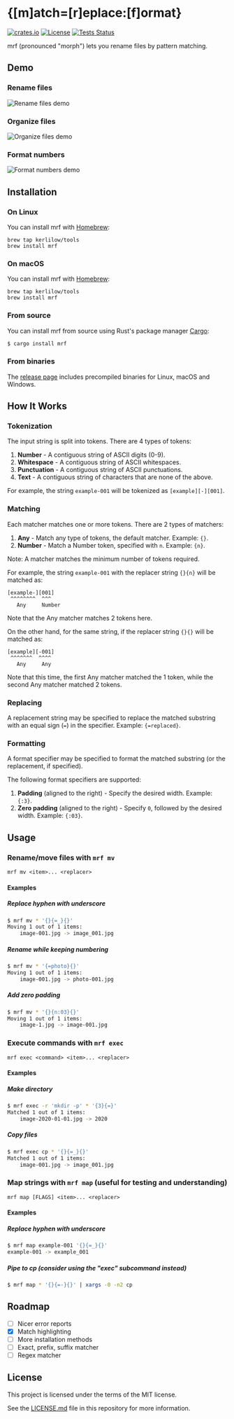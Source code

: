 # {[m]atch=[r]eplace:[f]ormat}

[![crates.io](https://img.shields.io/crates/v/mrf)](https://crates.io/crates/mrf)
[![License](https://img.shields.io/crates/l/mrf)](LICENSE.md)
[![Tests Status](https://github.com/kerlilow/mrf/workflows/tests/badge.svg)](https://github.com/kerlilow/mrf/actions)

mrf (pronounced "morph") lets you rename files by pattern matching.

## Demo

### Rename files

![Rename files demo](/demos/rename.svg?raw=true)

### Organize files

![Organize files demo](/demos/organize.svg?raw=true)

### Format numbers

![Format numbers demo](/demos/format.svg?raw=true)

## Installation

### On Linux

You can install mrf with [Homebrew](https://brew.sh/):

```
brew tap kerlilow/tools
brew install mrf
```

### On macOS

You can install mrf with [Homebrew](https://brew.sh/):

```
brew tap kerlilow/tools
brew install mrf
```

### From source

You can install mrf from source using Rust's package manager [Cargo](https://github.com/rust-lang/cargo):

```sh
$ cargo install mrf
```

### From binaries

The [release page](https://github.com/kerlilow/mrf/releases) includes precompiled binaries for Linux, macOS and Windows.

## How It Works

### Tokenization

The input string is split into tokens. There are 4 types of tokens:
1. **Number** - A contiguous string of ASCII digits (0-9).
2. **Whitespace** - A contiguous string of ASCII whitespaces.
3. **Punctuation** - A contiguous string of ASCII punctuations.
4. **Text** - A contiguous string of characters that are none of the above.

For example, the string `example-001` will be tokenized as `[example][-][001]`.

### Matching

Each matcher matches one or more tokens. There are 2 types of matchers:
1. **Any** - Match any type of tokens, the default matcher. Example: `{}`.
2. **Number** - Match a Number token, specified with `n`. Example: `{n}`.

Note: A matcher matches the minimum number of tokens required.

For example, the string `example-001` with the replacer string `{}{n}` will be
matched as:
```
[example-][001]
 ^^^^^^^^  ^^^
   Any     Number
```

Note that the Any matcher matches 2 tokens here.

On the other hand, for the same string, if the replacer string `{}{}` will be
matched as:
```
[example][-001]
 ^^^^^^^  ^^^^
   Any     Any
```

Note that this time, the first Any matcher matched the 1 token, while the second
Any matcher matched 2 tokens.

### Replacing

A replacement string may be specified to replace the matched substring with an
equal sign (`=`) in the specifier. Example: `{=replaced}`.

### Formatting

A format specifier may be specified to format the matched substring (or the
replacement, if specified).

The following format specifiers are supported:
1. **Padding** (aligned to the right) - Specify the desired width. Example: `{:3}`.
2. **Zero padding** (aligned to the right) - Specify `0`, followed by the desired
width. Example: `{:03}`.

## Usage

### Rename/move files with `mrf mv`

```
mrf mv <item>... <replacer>
```

#### Examples

##### Replace hyphen with underscore

```sh
$ mrf mv * '{}{=_}{}'
Moving 1 out of 1 items:
    image-001.jpg -> image_001.jpg
```

##### Rename while keeping numbering

```sh
$ mrf mv * '{=photo}{}'
Moving 1 out of 1 items:
    image-001.jpg -> photo-001.jpg
```

##### Add zero padding

```sh
$ mrf mv * '{}{n:03}{}'
Moving 1 out of 1 items:
    image-1.jpg -> image-001.jpg
```

### Execute commands with `mrf exec`

```
mrf exec <command> <item>... <replacer>
```

#### Examples

##### Make directory

```sh
$ mrf exec -r 'mkdir -p' * '{3}{=}'
Matched 1 out of 1 items:
    image-2020-01-01.jpg -> 2020
```

##### Copy files

```sh
$ mrf exec cp * '{}{=_}{}'
Matched 1 out of 1 items:
    image-001.jpg -> image_001.jpg
```

### Map strings with `mrf map` (useful for testing and understanding)

```
mrf map [FLAGS] <item>... <replacer>
```

#### Examples

##### Replace hyphen with underscore

```sh
$ mrf map example-001 '{}{=_}{}'
example-001 -> example_001
```

##### Pipe to cp (consider using the "exec" subcommand instead)

```sh
$ mrf map * '{}{=-}{}' | xargs -0 -n2 cp
```

## Roadmap

- [ ] Nicer error reports
- [x] Match highlighting
- [ ] More installation methods
- [ ] Exact, prefix, suffix matcher
- [ ] Regex matcher

## License

This project is licensed under the terms of the MIT license.

See the [LICENSE.md](LICENSE.md) file in this repository for more information.
